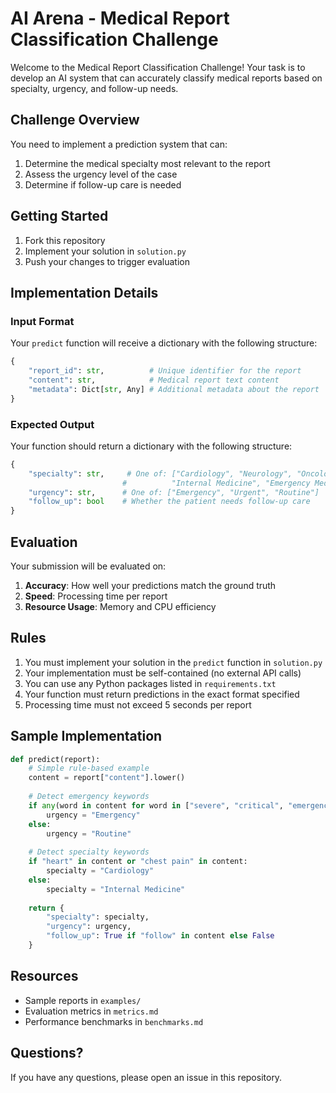 # AI Arena - Medical Report Classification Challenge

Welcome to the Medical Report Classification Challenge! Your task is to develop an AI system that can accurately classify medical reports based on specialty, urgency, and follow-up needs.

## Challenge Overview

You need to implement a prediction system that can:
1. Determine the medical specialty most relevant to the report
2. Assess the urgency level of the case
3. Determine if follow-up care is needed

## Getting Started

1. Fork this repository
2. Implement your solution in `solution.py`
3. Push your changes to trigger evaluation

## Implementation Details

### Input Format
Your `predict` function will receive a dictionary with the following structure:
```python
{
    "report_id": str,          # Unique identifier for the report
    "content": str,            # Medical report text content
    "metadata": Dict[str, Any] # Additional metadata about the report
}
```

### Expected Output
Your function should return a dictionary with the following structure:
```python
{
    "specialty": str,     # One of: ["Cardiology", "Neurology", "Oncology", 
                         #          "Internal Medicine", "Emergency Medicine", "Other"]
    "urgency": str,      # One of: ["Emergency", "Urgent", "Routine"]
    "follow_up": bool    # Whether the patient needs follow-up care
}
```

## Evaluation

Your submission will be evaluated on:
1. **Accuracy**: How well your predictions match the ground truth
2. **Speed**: Processing time per report
3. **Resource Usage**: Memory and CPU efficiency

## Rules

1. You must implement your solution in the `predict` function in `solution.py`
2. Your implementation must be self-contained (no external API calls)
3. You can use any Python packages listed in `requirements.txt`
4. Your function must return predictions in the exact format specified
5. Processing time must not exceed 5 seconds per report

## Sample Implementation

```python
def predict(report):
    # Simple rule-based example
    content = report["content"].lower()
    
    # Detect emergency keywords
    if any(word in content for word in ["severe", "critical", "emergency"]):
        urgency = "Emergency"
    else:
        urgency = "Routine"
        
    # Detect specialty keywords
    if "heart" in content or "chest pain" in content:
        specialty = "Cardiology"
    else:
        specialty = "Internal Medicine"
        
    return {
        "specialty": specialty,
        "urgency": urgency,
        "follow_up": True if "follow" in content else False
    }
```

## Resources

- Sample reports in `examples/`
- Evaluation metrics in `metrics.md`
- Performance benchmarks in `benchmarks.md`

## Questions?

If you have any questions, please open an issue in this repository.
